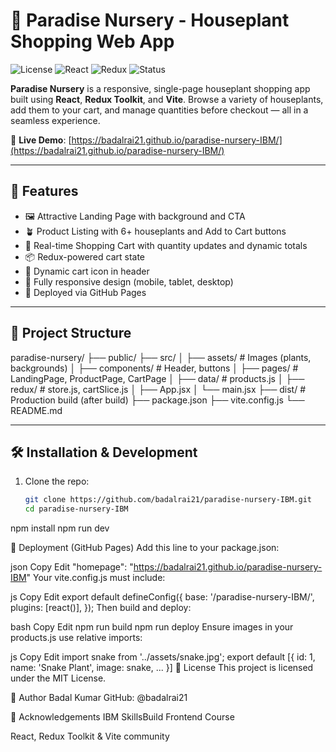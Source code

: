 # 🌿 Paradise Nursery - Houseplant Shopping Web App

![License](https://img.shields.io/badge/license-MIT-green)
![React](https://img.shields.io/badge/React-18+-61DAFB?logo=react)
![Redux](https://img.shields.io/badge/Redux-Toolkit-764ABC?logo=redux)
![Status](https://img.shields.io/badge/Status-Deployed-brightgreen)

**Paradise Nursery** is a responsive, single-page houseplant shopping app built using **React**, **Redux Toolkit**, and **Vite**. Browse a variety of houseplants, add them to your cart, and manage quantities before checkout — all in a seamless experience.

🔗 **Live Demo**: [https://badalrai21.github.io/paradise-nursery-IBM/](https://badalrai21.github.io/paradise-nursery-IBM/)

---

## 🌱 Features

- 🖼️ Attractive Landing Page with background and CTA
- 🪴 Product Listing with 6+ houseplants and Add to Cart buttons
- 🛒 Real-time Shopping Cart with quantity updates and dynamic totals
- 📦 Redux-powered cart state
- 🔄 Dynamic cart icon in header
- 📱 Fully responsive design (mobile, tablet, desktop)
- 🚀 Deployed via GitHub Pages

---

## 📁 Project Structure

paradise-nursery/
├── public/
├── src/
│ ├── assets/ # Images (plants, backgrounds)
│ ├── components/ # Header, buttons
│ ├── pages/ # LandingPage, ProductPage, CartPage
│ ├── data/ # products.js
│ ├── redux/ # store.js, cartSlice.js
│ ├── App.jsx
│ └── main.jsx
├── dist/ # Production build (after build)
├── package.json
├── vite.config.js
└── README.md


---

## 🛠️ Installation & Development

1. Clone the repo:
   ```bash
   git clone https://github.com/badalrai21/paradise-nursery-IBM.git
   cd paradise-nursery-IBM
npm install
npm run dev


🚀 Deployment (GitHub Pages)
Add this line to your package.json:

json
Copy
Edit
"homepage": "https://badalrai21.github.io/paradise-nursery-IBM"
Your vite.config.js must include:

js
Copy
Edit
export default defineConfig({
  base: '/paradise-nursery-IBM/',
  plugins: [react()],
});
Then build and deploy:

bash
Copy
Edit
npm run build
npm run deploy
Ensure images in your products.js use relative imports:

js
Copy
Edit
import snake from '../assets/snake.jpg';
export default [{ id: 1, name: 'Snake Plant', image: snake, ... }]
📃 License
This project is licensed under the MIT License.

👤 Author
Badal Kumar
GitHub: @badalrai21

🙏 Acknowledgements
IBM SkillsBuild Frontend Course

React, Redux Toolkit & Vite community
